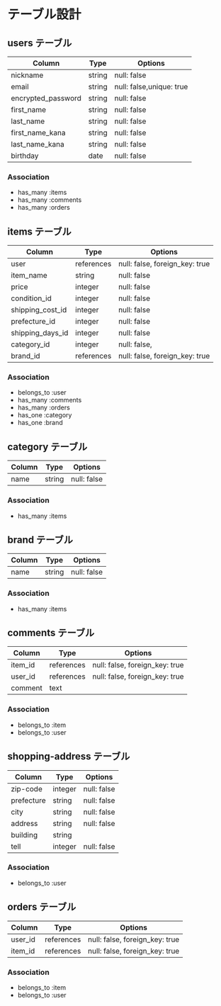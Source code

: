 # テーブル設計

## users テーブル

| Column             | Type    | Options                  |
| ------------------ | ------- | ------------------------ |
| nickname           | string  | null: false              |
| email              | string  | null: false,unique: true |
| encrypted_password | string  | null: false              |
| first_name         | string  | null: false              |
| last_name          | string  | null: false              |
| first_name_kana    | string  | null: false              |
| last_name_kana     | string  | null: false              |
| birthday           | date    | null: false              |

### Association

- has_many :items
- has_many :comments
- has_many :orders


## items テーブル

| Column           | Type       | Options                        |
| -----------------| ---------- | ------------------------------ |
| user             | references | null: false, foreign_key: true |
| item_name        | string     | null: false                    |
| price            | integer    | null: false                    |
| condition_id     | integer    | null: false                    |
| shipping_cost_id | integer    | null: false                    |
| prefecture_id    | integer    | null: false                    |
| shipping_days_id | integer    | null: false                    |
| category_id      | integer    | null: false,                   |
| brand_id         | references | null: false, foreign_key: true |

### Association

- belongs_to :user
- has_many :comments
- has_many :orders
- has_one :category
- has_one :brand

## category テーブル

| Column   | Type   | Options     |
| -------- | ------ | ----------- |
| name     | string | null: false |

### Association

- has_many :items


## brand テーブル

| Column   |  Type   | Options    |
| ---------| ------ | ----------- |
| name     | string | null: false |


### Association

- has_many :items


## comments テーブル

| Column     | Type       | Options                        |
| ---------- | ---------- | ------------------------------ |
| item_id    | references | null: false, foreign_key: true |
| user_id    | references | null: false, foreign_key: true |
| comment    | text       |                                |

### Association

- belongs_to :item
- belongs_to :user


## shopping-address テーブル

| Column     | Type    | Options                      |
| ---------- | ------- | ---------------------------- |
| zip-code   | integer | null: false                  |
| prefecture | string  | null: false                  |
| city       | string  | null: false                  |
| address    | string  | null: false                  |
| building   | string  |                              |
| tell       | integer | null: false                  |

### Association

- belongs_to :user


## orders テーブル

| Column     | Type       | Options                        |
| ---------- | ---------- | ------------------------------ |
| user_id    | references | null: false, foreign_key: true |
| item_id    | references | null: false, foreign_key: true |

### Association

- belongs_to :item
- belongs_to :user

